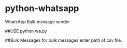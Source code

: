 # python-whatsapp
WhatsApp Bulk message sender

##USE
python wa.py

##Bulk Messages
for bulk messages enter path of csv file.
